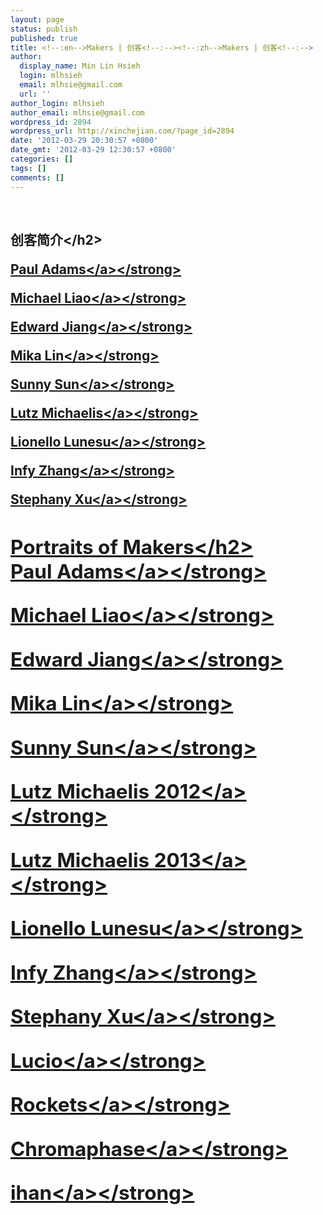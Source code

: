 ```yaml
---
layout: page
status: publish
published: true
title: <!--:en-->Makers | 创客<!--:--><!--:zh-->Makers | 创客<!--:-->
author:
  display_name: Min Lin Hsieh
  login: mlhsieh
  email: mlhsie@gmail.com
  url: ''
author_login: mlhsieh
author_email: mlhsie@gmail.com
wordpress_id: 2894
wordpress_url: http://xinchejian.com/?page_id=2894
date: '2012-03-29 20:30:57 +0800'
date_gmt: '2012-03-29 12:30:57 +0800'
categories: []
tags: []
comments: []
---
```

<p><!--:zh--><br />
<h2>创客简介<&#47;h2></p>
<p><strong><a href="http:&#47;&#47;xinchejian.com&#47;2012&#47;03&#47;29&#47;portraits-of-makers-paul&#47;">Paul Adams<&#47;a><&#47;strong></p>
<p><strong><a href="http:&#47;&#47;xinchejian.com&#47;2012&#47;03&#47;27&#47;portraits-of-makers-michael&#47;">Michael Liao<&#47;a><&#47;strong></p>
<p><strong><a href="http:&#47;&#47;xinchejian.com&#47;2012&#47;03&#47;27&#47;portraits-of-makers-edward-jiang&#47;">Edward Jiang<&#47;a><&#47;strong></p>
<p><strong><a href="http:&#47;&#47;xinchejian.com&#47;2012&#47;03&#47;27&#47;portraits-of-makers-mika-lin&#47;">Mika Lin<&#47;a><&#47;strong></p>
<p><strong><a href="http:&#47;&#47;xinchejian.com&#47;2012&#47;03&#47;26&#47;portraits-of-makerssunny-sun&#47;">Sunny Sun<&#47;a><&#47;strong></p>
<p><strong><a href="http:&#47;&#47;xinchejian.com&#47;2012&#47;03&#47;26&#47;portraits-of-makers-lutz&#47;">Lutz Michaelis<&#47;a><&#47;strong></p>
<p><strong><a href="http:&#47;&#47;xinchejian.com&#47;2012&#47;03&#47;24&#47;portraits-of-makers-lio&#47;">Lionello Lunesu<&#47;a><&#47;strong></p>
<p><strong><a href="http:&#47;&#47;xinchejian.com&#47;2012&#47;03&#47;23&#47;portraits-of-makers-infy-zhang&#47;">Infy Zhang<&#47;a><&#47;strong></p>
<p><strong><a href="http:&#47;&#47;xinchejian.com&#47;2012&#47;03&#47;23&#47;portraits-of-makers-stephany-xu&#47;">Stephany Xu<&#47;a><&#47;strong><!--:--><!--:en--><br />
<h2>Portraits of Makers<&#47;h2><br />
<strong><a href="http:&#47;&#47;xinchejian.com&#47;2012&#47;03&#47;29&#47;portraits-of-makers-paul&#47;">Paul Adams<&#47;a><&#47;strong></p>
<p><strong><a href="http:&#47;&#47;xinchejian.com&#47;2012&#47;03&#47;27&#47;portraits-of-makers-michael&#47;">Michael Liao<&#47;a><&#47;strong></p>
<p><strong><a href="http:&#47;&#47;xinchejian.com&#47;2012&#47;03&#47;27&#47;portraits-of-makers-edward-jiang&#47;">Edward Jiang<&#47;a><&#47;strong></p>
<p><strong><a href="http:&#47;&#47;xinchejian.com&#47;2012&#47;03&#47;27&#47;portraits-of-makers-mika-lin&#47;">Mika Lin<&#47;a><&#47;strong></p>
<p><strong><a href="http:&#47;&#47;xinchejian.com&#47;2012&#47;03&#47;26&#47;portraits-of-makerssunny-sun&#47;">Sunny Sun<&#47;a><&#47;strong></p>
<p><strong><a href="http:&#47;&#47;xinchejian.com&#47;2012&#47;03&#47;26&#47;portraits-of-makers-lutz&#47;">Lutz Michaelis 2012<&#47;a><&#47;strong></p>
<p><strong><a href="http:&#47;&#47;xinchejian.com&#47;2013&#47;03&#47;26&#47;4550&#47;">Lutz Michaelis 2013<&#47;a><&#47;strong></p>
<p><strong><a href="http:&#47;&#47;xinchejian.com&#47;2012&#47;03&#47;24&#47;portraits-of-makers-lio&#47;">Lionello Lunesu<&#47;a><&#47;strong></p>
<p><strong><a href="http:&#47;&#47;xinchejian.com&#47;2012&#47;03&#47;23&#47;portraits-of-makers-infy-zhang&#47;">Infy Zhang<&#47;a><&#47;strong></p>
<p><strong><a href="http:&#47;&#47;xinchejian.com&#47;2012&#47;03&#47;23&#47;portraits-of-makers-stephany-xu&#47;">Stephany Xu<&#47;a><&#47;strong></p>
<p><strong><a href="http:&#47;&#47;xinchejian.com&#47;2013&#47;04&#47;18&#47;meet-your-makers-lucio&#47;">Lucio<&#47;a><&#47;strong></p>
<p><strong><a href="http:&#47;&#47;xinchejian.com&#47;2013&#47;04&#47;18&#47;meet-your-makers-rockets&#47;">Rockets<&#47;a><&#47;strong></p>
<p><strong><a href="http:&#47;&#47;xinchejian.com&#47;2013&#47;04&#47;11&#47;meet-your-makers-chromaphase&#47;">Chromaphase<&#47;a><&#47;strong></p>
<p><strong><a href="http:&#47;&#47;xinchejian.com&#47;2013&#47;03&#47;26&#47;meet-your-makers-ihan&#47;">ihan<&#47;a><&#47;strong><br />
<!--:--></p>
